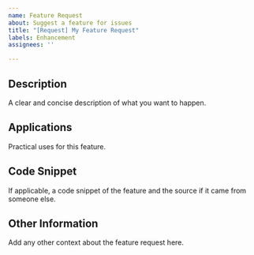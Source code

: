```yaml
---
name: Feature Request
about: Suggest a feature for issues
title: "[Request] My Feature Request"
labels: Enhancement
assignees: ''

---
```


## Description
A clear and concise description of what you want to happen.

## Applications
Practical uses for this feature.

## Code Snippet
If applicable, a code snippet of the feature and the source if it came from someone else.

## Other Information
Add any other context about the feature request here.

